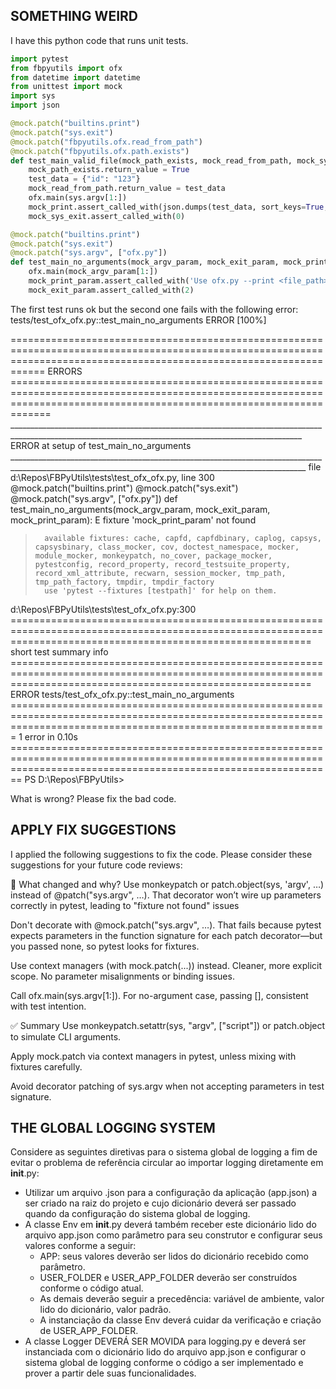 ## SOMETHING WEIRD
I have this python code that runs unit tests. 
```python
import pytest
from fbpyutils import ofx
from datetime import datetime
from unittest import mock
import sys
import json

@mock.patch("builtins.print")
@mock.patch("sys.exit")
@mock.patch("fbpyutils.ofx.read_from_path")
@mock.patch("fbpyutils.ofx.path.exists")
def test_main_valid_file(mock_path_exists, mock_read_from_path, mock_sys_exit, mock_print):
    mock_path_exists.return_value = True
    test_data = {"id": "123"}
    mock_read_from_path.return_value = test_data
    ofx.main(sys.argv[1:])
    mock_print.assert_called_with(json.dumps(test_data, sort_keys=True, indent=4))
    mock_sys_exit.assert_called_with(0)

@mock.patch("builtins.print")
@mock.patch("sys.exit")
@mock.patch("sys.argv", ["ofx.py"])
def test_main_no_arguments(mock_argv_param, mock_exit_param, mock_print_param):
    ofx.main(mock_argv_param[1:])
    mock_print_param.assert_called_with('Use ofx.py --print <file_path>')
    mock_exit_param.assert_called_with(2)
```

The first test runs ok but the second one fails with the following error:
tests/test_ofx_ofx.py::test_main_no_arguments ERROR                                                                                                                                                                                                                                                                                                [100%] 

======================================================================================================================================================================== ERRORS ========================================================================================================================================================================= 
_______________________________________________________________________________________________________________________________________________________ ERROR at setup of test_main_no_arguments ________________________________________________________________________________________________________________________________________________________ 
file d:\Repos\FBPyUtils\tests\test_ofx_ofx.py, line 300
  @mock.patch("builtins.print")
  @mock.patch("sys.exit")
  @mock.patch("sys.argv", ["ofx.py"])
  def test_main_no_arguments(mock_argv_param, mock_exit_param, mock_print_param):
E       fixture 'mock_print_param' not found
>       available fixtures: cache, capfd, capfdbinary, caplog, capsys, capsysbinary, class_mocker, cov, doctest_namespace, mocker, module_mocker, monkeypatch, no_cover, package_mocker, pytestconfig, record_property, record_testsuite_property, record_xml_attribute, recwarn, session_mocker, tmp_path, tmp_path_factory, tmpdir, tmpdir_factory      
>       use 'pytest --fixtures [testpath]' for help on them.

d:\Repos\FBPyUtils\tests\test_ofx_ofx.py:300
================================================================================================================================================================ short test summary info ================================================================================================================================================================ 
ERROR tests/test_ofx_ofx.py::test_main_no_arguments
=================================================================================================================================================================== 1 error in 0.10s ==================================================================================================================================================================== 
PS D:\Repos\FBPyUtils> 


What is wrong? Please fix the bad code.

## APPLY FIX SUGGESTIONS
I applied the following suggestions to fix the code. Please consider these suggestions for your future code reviews:

🧠 What changed and why?
Use monkeypatch or patch.object(sys, 'argv', …) instead of @patch("sys.argv", …).
That decorator won’t wire up parameters correctly in pytest, leading to "fixture not found" issues 

Don't decorate with @mock.patch("sys.argv", …).
That fails because pytest expects parameters in the function signature for each patch decorator—but you passed none, so pytest looks for fixtures.

Use context managers (with mock.patch(...)) instead.
Cleaner, more explicit scope. No parameter misalignments or binding issues.

Call ofx.main(sys.argv[1:]).
For no-argument case, passing [], consistent with test intention.

✅ Summary
Use monkeypatch.setattr(sys, "argv", ["script"]) or patch.object to simulate CLI arguments.

Apply mock.patch via context managers in pytest, unless mixing with fixtures carefully.

Avoid decorator patching of sys.argv when not accepting parameters in test signature.

## THE GLOBAL LOGGING SYSTEM
Considere as seguintes diretivas para o sistema global de logging a fim de evitar o problema de referência circular ao importar logging diretamente em __init__.py:
- Utilizar um arquivo .json para a configuração da aplicação (app.json) a ser criado na raiz do projeto e cujo dicionário deverá ser passado quando da configuração do sistema global de logging.
- A classe Env em __init__.py deverá também receber este dicionário lido do arquivo app.json como parâmetro para seu construtor e configurar seus valores conforme a seguir:
    - APP: seus valores deverão ser lidos do dicionário recebido como parâmetro.
    - USER_FOLDER e USER_APP_FOLDER deverão ser construídos conforme o código atual.
    - As demais deverão seguir a precedência: variável de ambiente, valor lido do dicionário, valor padrão.
    - A instanciação da classe Env deverá cuidar da verificação e criação de USER_APP_FOLDER.
- A classe Logger DEVERÁ SER MOVIDA para logging.py e deverá ser instanciada com o dicionário lido do arquivo app.json e configurar o sistema global de logging conforme o código a ser implementado e prover a partir dele suas funcionalidades.
